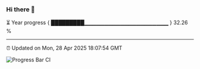 ### Hi there 👋

⏳ Year progress { █████████▁▁▁▁▁▁▁▁▁▁▁▁▁▁▁▁▁▁▁▁▁ } 32.26 %

---

⏰ Updated on Mon, 28 Apr 2025 18:07:54 GMT

![Progress Bar CI](https://github.com/liununu/liununu/workflows/Progress%20Bar%20CI/badge.svg)
